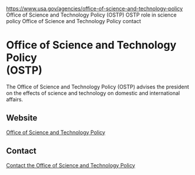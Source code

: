 

https://www.usa.gov/agencies/office-of-science-and-technology-policy
Office of Science and Technology Policy (OSTP)
OSTP role in science policy
Office of Science and Technology Policy contact

Office of Science and Technology Policy  
(OSTP)  
==============================================

The Office of Science and Technology Policy (OSTP) advises the president on the effects of science and technology on domestic and international affairs.

Website  
-------

[Office of Science and Technology Policy](https://www.whitehouse.gov/ostp/)

Contact  
-------

[Contact the Office of Science and Technology Policy](https://www.whitehouse.gov/contact/)
